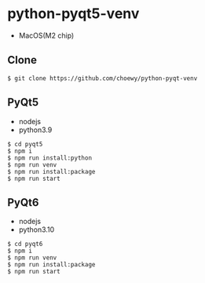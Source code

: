 # python-pyqt5-venv

- MacOS(M2 chip)

## Clone

```
$ git clone https://github.com/choewy/python-pyqt-venv
```

## PyQt5

- nodejs
- python3.9

```
$ cd pyqt5
$ npm i
$ npm run install:python
$ npm run venv
$ npm run install:package
$ npm run start
```

## PyQt6

- nodejs
- python3.10

```
$ cd pyqt6
$ npm i
$ npm run venv
$ npm run install:package
$ npm run start
```
